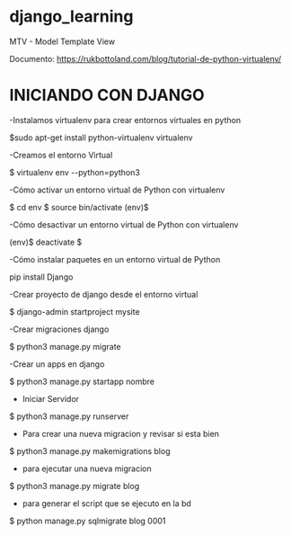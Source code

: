 # django_learning
MTV - Model Template View

Documento: https://rukbottoland.com/blog/tutorial-de-python-virtualenv/

# INICIANDO CON DJANGO

-Instalamos virtualenv para crear entornos virtuales en python 

$sudo apt-get install python-virtualenv virtualenv

-Creamos el entorno Virtual

$ virtualenv env --python=python3

-Cómo activar un entorno virtual de Python con virtualenv

$ cd env
$ source bin/activate
(env)$

-Cómo desactivar un entorno virtual de Python con virtualenv

(env)$ deactivate
$

-Cómo instalar paquetes en un entorno virtual de Python

pip install Django


-Crear proyecto de django desde el entorno virtual

$ django-admin startproject mysite


-Crear migraciones django

$ python3 manage.py migrate

-Crear un apps en django

$ python3 manage.py startapp nombre

- Iniciar Servidor

$ python3 manage.py runserver

- Para crear una nueva migracion y revisar si esta bien

$ python3 manage.py makemigrations blog

- para ejecutar una nueva migracion

$ python3 manage.py migrate blog

- para generar el script que se ejecuto en la bd

$ python manage.py sqlmigrate blog 0001